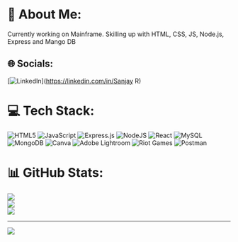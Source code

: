 # 💫 About Me:
Currently working on Mainframe. Skilling up with HTML, CSS, JS, Node.js, Express and Mango DB


## 🌐 Socials:
[![LinkedIn](https://img.shields.io/badge/LinkedIn-%230077B5.svg?logo=linkedin&logoColor=white)](https://linkedin.com/in/Sanjay R) 

# 💻 Tech Stack:
![HTML5](https://img.shields.io/badge/html5-%23E34F26.svg?style=flat&logo=html5&logoColor=white) ![JavaScript](https://img.shields.io/badge/javascript-%23323330.svg?style=flat&logo=javascript&logoColor=%23F7DF1E) ![Express.js](https://img.shields.io/badge/express.js-%23404d59.svg?style=flat&logo=express&logoColor=%2361DAFB) ![NodeJS](https://img.shields.io/badge/node.js-6DA55F?style=flat&logo=node.js&logoColor=white) ![React](https://img.shields.io/badge/react-%2320232a.svg?style=flat&logo=react&logoColor=%2361DAFB) ![MySQL](https://img.shields.io/badge/mysql-4479A1.svg?style=flat&logo=mysql&logoColor=white) ![MongoDB](https://img.shields.io/badge/MongoDB-%234ea94b.svg?style=flat&logo=mongodb&logoColor=white) ![Canva](https://img.shields.io/badge/Canva-%2300C4CC.svg?style=flat&logo=Canva&logoColor=white) ![Adobe Lightroom](https://img.shields.io/badge/Adobe%20Lightroom-31A8FF.svg?style=flat&logo=Adobe%20Lightroom&logoColor=white) ![Riot Games](https://img.shields.io/badge/riotgames-D32936.svg?style=flat&logo=riotgames&logoColor=white) ![Postman](https://img.shields.io/badge/Postman-FF6C37?style=flat&logo=postman&logoColor=white)
# 📊 GitHub Stats:
![](https://github-readme-stats.vercel.app/api?username=S-JayRepo&theme=yeblu&hide_border=false&include_all_commits=false&count_private=true)<br/>
![](https://nirzak-streak-stats.vercel.app/?user=S-JayRepo&theme=yeblu&hide_border=false)<br/>
![](https://github-readme-stats.vercel.app/api/top-langs/?username=S-JayRepo&theme=yeblu&hide_border=false&include_all_commits=false&count_private=true&layout=compact)

---
[![](https://visitcount.itsvg.in/api?id=S-JayRepo&icon=7&color=7)](https://visitcount.itsvg.in)

<!-- Proudly created with GPRM ( https://gprm.itsvg.in ) -->
